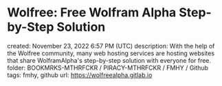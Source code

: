 # Wolfree: Free Wolfram Alpha Step-by-Step Solution

created: November 23, 2022 6:57 PM (UTC)
description: With the help of the Wolfree community, many web hosting services are hosting websites that share WolframAlpha's step-by-step solution with everyone for free.
folder: BOOKMRKS-MTHRFCKR / PIRACY-MTHRFCKR / FMHY / Github
tags: fmhy, github
url: https://wolfreealpha.gitlab.io